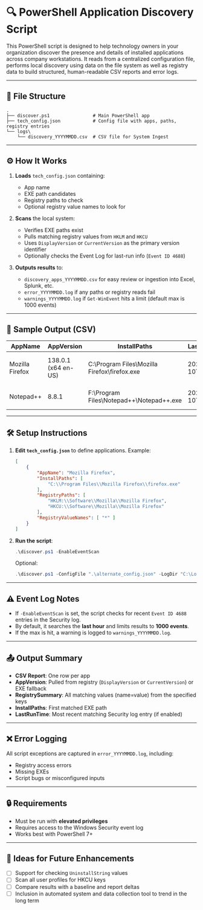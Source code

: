 # 🔍 PowerShell Application Discovery Script

This PowerShell script is designed to help technology owners in your organization discover the presence and details of installed applications across company workstations. It reads from a centralized configuration file, performs local discovery using data on the file system as well as registry data to build structured, human-readable CSV reports and error logs.

---

## 📁 File Structure

```
.
├── discover.ps1                # Main PowerShell app
├── tech_config.json            # Config file with apps, paths, registry entries
└── logs\
    └── discovery_YYYYMMDD.csv  # CSV file for System Ingest
```

---

## ⚙️ How It Works

1. **Loads** `tech_config.json` containing:
   - App name
   - EXE path candidates
   - Registry paths to check
   - Optional registry value names to look for

2. **Scans** the local system:
   - Verifies EXE paths exist
   - Pulls matching registry values from `HKLM` and `HKCU`
   - Uses `DisplayVersion` or `CurrentVersion` as the primary version identifier
   - Optionally checks the Event Log for last-run info (`Event ID 4688`)

3. **Outputs results** to:
   - `discovery_apps_YYYYMMDD.csv` for easy review or ingestion into Excel, Splunk, etc.
   - `error_YYYYMMDD.log` if any paths or registry reads fail
   - `warnings_YYYYMMDD.log` if `Get-WinEvent` hits a limit (default max is 1000 events)

---

## 🧪 Sample Output (CSV)

| AppName         | AppVersion             | InstallPaths                                  | LastRunTime         | Found | RegistrySummary                                                                                                  |
|-----------------|------------------------|-----------------------------------------------|----------------------|--------|------------------------------------------------------------------------------------------------------------------|
| Mozilla Firefox | 138.0.1 (x64 en-US)    | C:\Program Files\Mozilla Firefox\firefox.exe  | 2025-05-10T17:44:09  | True   | CurrentVersion=138.0.1 (x64 en-US); 138.0.1; (x64; en-US) \| Acme_Inc_SW_Tech_Owner=Elmer Fudd \| ...          |
| Notepad++       | 8.8.1                  | F:\Program Files\Notepad++\Notepad++.exe      | 2025-05-10T17:28:31  | True   | DisplayVersion=8.8.1 \| DisplayName=Notepad++ (64-bit x64); Notepad++; (64-bit; x64)                            |

---

## 🛠️ Setup Instructions

1. **Edit `tech_config.json`** to define applications. Example:
    ```json
    [
        {
            "AppName": "Mozilla Firefox",
            "InstallPaths": [
                "C:\\Program Files\\Mozilla Firefox\\firefox.exe"
            ],
            "RegistryPaths": [
                "HKLM:\\Software\\Mozilla\\Mozilla Firefox",
                "HKCU:\\Software\\Mozilla\\Mozilla Firefox"
            ],
            "RegistryValueNames": [ "*" ]
        }
    ]
    ```

2. **Run the script**:
    ```powershell
    .\discover.ps1 -EnableEventScan
    ```

    Optional:
    ```powershell
    .\discover.ps1 -ConfigFile ".\alternate_config.json" -LogDir "C:\Logs"
    ```

---

## ⚠️ Event Log Notes

- If `-EnableEventScan` is set, the script checks for recent `Event ID 4688` entries in the Security log.
- By default, it searches the **last hour** and limits results to **1000 events**.
- If the max is hit, a warning is logged to `warnings_YYYYMMDD.log`.

---

## 📤 Output Summary

- **CSV Report**: One row per app
- **AppVersion**: Pulled from registry (`DisplayVersion` or `CurrentVersion`) or EXE fallback
- **RegistrySummary**: All matching values (name=value) from the specified keys
- **InstallPaths**: First matched EXE path
- **LastRunTime**: Most recent matching Security log entry (if enabled)

---

## ❌ Error Logging

All script exceptions are captured in `error_YYYYMMDD.log`, including:
- Registry access errors
- Missing EXEs
- Script bugs or misconfigured inputs

---

## 🔒 Requirements

- Must be run with **elevated privileges**
- Requires access to the Windows Security event log
- Works best with PowerShell 7+

---

## 🚀 Ideas for Future Enhancements

- [ ] Support for checking `UninstallString` values
- [ ] Scan all user profiles for HKCU keys
- [ ] Compare results with a baseline and report deltas
- [ ] Inclusion in automated system and data collection tool to trend in the long term